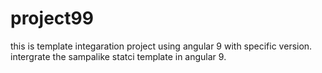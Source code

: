 # project99
this is template integaration project using angular 9 with specific version.
intergrate the sampalike statci template in angular 9.

